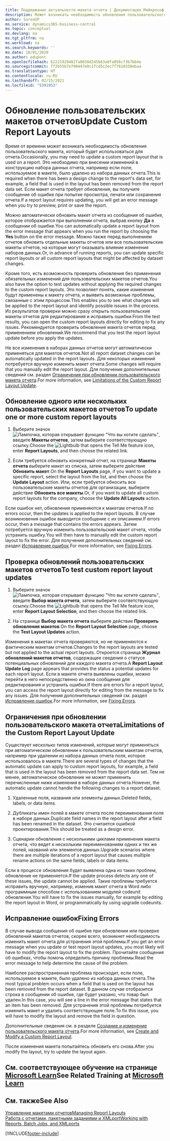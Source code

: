 ```yaml
---
title: Поддержание актуальности макета отчета | Документация Майкрософт
description: Может возникать необходимость обновления пользовательского макета, который будет использоваться для отчета. Это необходимо при внесении изменений в конструкцию набора данных отчета, например если поле, используемое в макете, было удалено из набора данных отчета.
author: SorenGP
ms.service: dynamics365-business-central
ms.topic: conceptual
ms.devlang: na
ms.tgt_pltfrm: na
ms.workload: na
ms.search.keywords: ''
ms.date: 10/01/2020
ms.author: edupont
ms.openlocfilehash: b2221929482fa0650d245b63a0fa056cf3b7bb4e
ms.sourcegitcommit: ff2b55b7e790447e0c1fcd5c2ec7f7610338ebaa
ms.translationtype: HT
ms.contentlocale: ru-RU
ms.lasthandoff: 02/15/2021
ms.locfileid: "5391953"
---
```

# <a name="update-custom-report-layouts"></a><span data-ttu-id="92eca-104">Обновление пользовательских макетов отчетов</span><span class="sxs-lookup"><span data-stu-id="92eca-104">Update Custom Report Layouts</span></span>
<span data-ttu-id="92eca-105">Время от времени может возникать необходимость обновления пользовательского макета, который будет использоваться для отчета.</span><span class="sxs-lookup"><span data-stu-id="92eca-105">Occasionally, you may need to update a custom report layout that is used on a report.</span></span> <span data-ttu-id="92eca-106">Это необходимо при внесении изменений в конструкцию набора данных отчета, например если поле, используемое в макете, было удалено из набора данных отчета.</span><span class="sxs-lookup"><span data-stu-id="92eca-106">This is required when there has been a design change to the report's data set, for example, a field that is used in the layout has been removed from the report data set.</span></span> <span data-ttu-id="92eca-107">Если макет отчета требует обновления, вы получите сообщение об ошибке при попытке просмотра, печати или сохранения отчета.</span><span class="sxs-lookup"><span data-stu-id="92eca-107">If a report layout requires updating, you will get an error message when you try to preview, print or save the report.</span></span>  

<span data-ttu-id="92eca-108">Можно автоматически обновить макет отчета из сообщения об ошибке, которое отображается при выполнении отчета, выбрав кнопку **Да** в сообщении об ошибке.</span><span class="sxs-lookup"><span data-stu-id="92eca-108">You can automatically update a report layout from the error message that appears when you run the report by choosing the **Yes** button on the error message.</span></span> <span data-ttu-id="92eca-109">Можно также перед выполнением отчетов обновить отдельные макеты отчетов или все пользовательские макеты отчетов, на которые могут оказывать влияние изменения наборов данных.</span><span class="sxs-lookup"><span data-stu-id="92eca-109">Or, in advance of running reports, you can update specific report layouts or all custom report layouts that might be affected by dataset changes.</span></span>  

<span data-ttu-id="92eca-110">Кроме того, есть возможность проверить обновления без применения обязательных изменений для пользовательских макетов отчетов.</span><span class="sxs-lookup"><span data-stu-id="92eca-110">You also have the option to test updates without applying the required changes to the custom report layouts.</span></span> <span data-ttu-id="92eca-111">Это позволяет понять, какие изменения будут применены к макету отчета, и выявить возможные проблемы, связанные с этим процессом.</span><span class="sxs-lookup"><span data-stu-id="92eca-111">This enables you to see what changes will be applied to the report layout and identify possible issues in the process.</span></span> <span data-ttu-id="92eca-112">Из результатов проверки можно сразу открыть пользовательские макеты отчетов для редактирования и исправить ошибки.</span><span class="sxs-lookup"><span data-stu-id="92eca-112">From the test results, you can open the custom report layouts directly for editing to fix any issues.</span></span> <span data-ttu-id="92eca-113">Рекомендуется проверить обновление макета отчетов перед применением обновлений.</span><span class="sxs-lookup"><span data-stu-id="92eca-113">We recommend that you test the report layout update before you apply the updates.</span></span>  

<span data-ttu-id="92eca-114">Не все изменения в наборах данных отчетов могут автоматически применяться для макетов отчетов.</span><span class="sxs-lookup"><span data-stu-id="92eca-114">Not all report dataset changes can be automatically updated in the report layouts.</span></span> <span data-ttu-id="92eca-115">Для некоторых изменений потребуется вручную изменить макет отчета.</span><span class="sxs-lookup"><span data-stu-id="92eca-115">Some changes will require that you manually edit the report layout.</span></span> <span data-ttu-id="92eca-116">Для получения дополнительных сведений см. раздел [Ограничения при обновлении пользовательского макета отчета](ui-update-report-layouts.md#UpdateLimitations).</span><span class="sxs-lookup"><span data-stu-id="92eca-116">For more information, see [Limitations of the Custom Report Layout Update](ui-update-report-layouts.md#UpdateLimitations).</span></span>  

## <a name="to-update-one-or-more-custom-report-layouts"></a><span data-ttu-id="92eca-117">Обновление одного или нескольких пользовательских макетов отчетов</span><span class="sxs-lookup"><span data-stu-id="92eca-117">To update one or more custom report layouts</span></span>  

1.  <span data-ttu-id="92eca-118">Выберите значок ![Лампочка, которая открывает функцию "Что вы хотите сделать"](media/ui-search/search_small.png "Что вы хотите сделать"), введите **Макеты отчетов**, затем выберите соответствующую ссылку.</span><span class="sxs-lookup"><span data-stu-id="92eca-118">Choose the ![Lightbulb that opens the Tell Me feature](media/ui-search/search_small.png "Tell me what you want to do") icon, enter **Report Layouts**, and then choose the related link.</span></span>  

2.  <span data-ttu-id="92eca-119">Если требуется обновить конкретный отчет, на странице **Макеты отчета** выберите макет из списка, затем выберите действие **Обновить макет**.</span><span class="sxs-lookup"><span data-stu-id="92eca-119">On the **Report Layouts** page, if you want to update a specific report, select the layout from the list, and then choose the **Update Layout** action.</span></span> <span data-ttu-id="92eca-120">Или, если требуется обносить все пользовательские макеты отчетов для организации, выберите действие **Обновить все макеты**.</span><span class="sxs-lookup"><span data-stu-id="92eca-120">Or, if you want to update all custom report layouts for the company, choose the **Update All Layouts** action.</span></span>  

<span data-ttu-id="92eca-121">Если ошибок нет, обновления применяются к макетам отчетов.</span><span class="sxs-lookup"><span data-stu-id="92eca-121">If no errors occur, then the updates is applied to the report layouts.</span></span> <span data-ttu-id="92eca-122">В случае возникновения ошибок выводится сообщение с их описанием.</span><span class="sxs-lookup"><span data-stu-id="92eca-122">If errors occur, then a message that contains the errors appears.</span></span> <span data-ttu-id="92eca-123">Затем потребуется вручную изменить пользовательский макет отчета, чтобы устранить ошибку.</span><span class="sxs-lookup"><span data-stu-id="92eca-123">You will then have to manually edit the custom report layout to fix the error.</span></span> <span data-ttu-id="92eca-124">Для получения дополнительных сведений см. раздел [Исправление ошибок](ui-update-report-layouts.md#FixErrors).</span><span class="sxs-lookup"><span data-stu-id="92eca-124">For more information, see [Fixing Errors](ui-update-report-layouts.md#FixErrors).</span></span>  

## <a name="to-test-custom-report-layout-updates"></a><span data-ttu-id="92eca-125">Проверка обновлений пользовательских макетов отчетов</span><span class="sxs-lookup"><span data-stu-id="92eca-125">To test custom report layout updates</span></span>  

1.  <span data-ttu-id="92eca-126">Выберите значок ![Лампочка, которая открывает функцию "Что вы хотите сделать"](media/ui-search/search_small.png "Что вы хотите сделать"), введите **Выбор макета отчета**, затем выберите соответствующую ссылку.</span><span class="sxs-lookup"><span data-stu-id="92eca-126">Choose the ![Lightbulb that opens the Tell Me feature](media/ui-search/search_small.png "Tell me what you want to do") icon, enter **Report Layout Selection**, and then choose the related link.</span></span>  

2.  <span data-ttu-id="92eca-127">На странице **Выбор макета отчета** выберите действие **Проверить обновления макетов**.</span><span class="sxs-lookup"><span data-stu-id="92eca-127">On the **Report Layout Selection** page, choose the **Test Layout Updates** action.</span></span>  

 <span data-ttu-id="92eca-128">Изменения в макетах отчета проверяются, но не применяются к фактическим макетам отчетов.</span><span class="sxs-lookup"><span data-stu-id="92eca-128">Changes to the report layouts are tested but not applied to the actual report layouts.</span></span> <span data-ttu-id="92eca-129">Откроется страница **Журнал обновлений макетов отчетов**, содержащее сведения о статусе потенциальных обновлений для каждого макета отчета.</span><span class="sxs-lookup"><span data-stu-id="92eca-129">A **Report Layout Update Log** page appears that provides the status a potential updates for each report layout.</span></span> <span data-ttu-id="92eca-130">Если в макете отчета выявлены ошибки, можно перейти в него непосредственно из окна сообщения для редактирования и устранить ошибки.</span><span class="sxs-lookup"><span data-stu-id="92eca-130">If there are errors for a report layout, you can access the report layout directly for editing from the message to fix any issues.</span></span> <span data-ttu-id="92eca-131">Для получения дополнительных сведений см. раздел [Исправление ошибок](ui-update-report-layouts.md#FixErrors).</span><span class="sxs-lookup"><span data-stu-id="92eca-131">For more information, see [Fixing Errors](ui-update-report-layouts.md#FixErrors).</span></span>  

##  <a name="limitations-of-the-custom-report-layout-update"></a><a name="UpdateLimitations"></a> <span data-ttu-id="92eca-132">Ограничения при обновлении пользовательского макета отчета</span><span class="sxs-lookup"><span data-stu-id="92eca-132">Limitations of the Custom Report Layout Update</span></span>  
 <span data-ttu-id="92eca-133">Существует несколько типов изменений, которые могут применяться при автоматическом обновлении к пользовательским макетам отчетов, например при удалении из набора данных отчета поля, которое использовалось в макете.</span><span class="sxs-lookup"><span data-stu-id="92eca-133">There are several types of changes that the automatic update can apply to custom report layouts, for example, a field that is used in the layout has been removed from the report data set.</span></span> <span data-ttu-id="92eca-134">Тем не менее, автоматическое обновление не может применить перечисленные ниже изменения в наборе данных отчета.</span><span class="sxs-lookup"><span data-stu-id="92eca-134">However, the automatic update cannot handle the following changes to a report dataset.</span></span>  

1.  <span data-ttu-id="92eca-135">Удаленные поля, названия или элементы данных.</span><span class="sxs-lookup"><span data-stu-id="92eca-135">Deleted fields, labels, or data items.</span></span>  

2.  <span data-ttu-id="92eca-136">Дубликаты имен полей в макете отчета после переименования поля в наборе данных.</span><span class="sxs-lookup"><span data-stu-id="92eca-136">Duplicate field names in the report layout after a field has been renamed in the dataset.</span></span> <span data-ttu-id="92eca-137">Это считается ошибкой проектирования.</span><span class="sxs-lookup"><span data-stu-id="92eca-137">This should be treated as a design error.</span></span>  

3.  <span data-ttu-id="92eca-138">Сценарии обновления с несколькими циклами применения макета отчета, что ведет к нескольким переименованиям одних и тех же полей, названий или элементов данных.</span><span class="sxs-lookup"><span data-stu-id="92eca-138">Upgrade scenarios where there are multiple iterations of a report layout that causes multiple rename actions on the same fields, labels or data items.</span></span>  

 <span data-ttu-id="92eca-139">Если в процессе обновления будет выявлена одна из таких проблем, обновление не применяется.</span><span class="sxs-lookup"><span data-stu-id="92eca-139">If the update process detects any one of these issues, the update cannot be applied.</span></span> <span data-ttu-id="92eca-140">Такие проблемы требуется исправить вручную, например, изменив макет отчета в Word либо программным способом с использованием модулей codeunit обновления.</span><span class="sxs-lookup"><span data-stu-id="92eca-140">You will have to fix the issues manually, for example by editing the report layout in Word, or programmatically by using upgrade codeunits.</span></span>  

##  <a name="fixing-errors"></a><a name="FixErrors"></a> <span data-ttu-id="92eca-141">Исправление ошибок</span><span class="sxs-lookup"><span data-stu-id="92eca-141">Fixing Errors</span></span>  
 <span data-ttu-id="92eca-142">В случае вывода сообщения об ошибке при обновлении или проверке обновлений макетов отчетов, скорее всего, возникнет необходимость изменить макет отчета для устранения этой проблемы.</span><span class="sxs-lookup"><span data-stu-id="92eca-142">If you get an error message when you update or test report layout updates, you most likely will have to modify the report layout to fix the problem.</span></span> <span data-ttu-id="92eca-143">Прочитайте сообщения об ошибках, чтобы помочь определить причину проблемы.</span><span class="sxs-lookup"><span data-stu-id="92eca-143">Read the error message to help determine the cause of the problem.</span></span>  

 <span data-ttu-id="92eca-144">Наиболее распространенная проблема происходит, если поле, используемое в макете, было удалено из набора данных отчета.</span><span class="sxs-lookup"><span data-stu-id="92eca-144">The most typical problem occurs when a field that is used on the layout has been removed from the report dataset.</span></span> <span data-ttu-id="92eca-145">В данном случае отобразится строка в сообщении об ошибке, где будет указано, что товар был удален.</span><span class="sxs-lookup"><span data-stu-id="92eca-145">In this case, you will see a line in the error message that states that an item has been removed.</span></span> <span data-ttu-id="92eca-146">Для устранения этой проблемы потребуется изменить макет и удалить соответствующее поле.</span><span class="sxs-lookup"><span data-stu-id="92eca-146">To fix this issue, you will have to modify the layout and remove the field in question.</span></span>  

 <span data-ttu-id="92eca-147">Дополнительные сведения см. в разделе [Создание и изменение пользовательского макета отчета](ui-how-create-custom-report-layout.md#ModifyCustomLayout).</span><span class="sxs-lookup"><span data-stu-id="92eca-147">For more information, see [Create and Modify a Custom Report Layout](ui-how-create-custom-report-layout.md#ModifyCustomLayout).</span></span>  

<span data-ttu-id="92eca-148">После изменения макета попытайтесь обновить его снова.</span><span class="sxs-lookup"><span data-stu-id="92eca-148">After you modify the layout, try to update the layout again.</span></span>  

## <a name="see-related-training-at-microsoft-learn"></a><span data-ttu-id="92eca-149">См. соответствующее обучение на странице [Microsoft Learn](/learn/modules/change-documents-dynamics-365-business-central/index)</span><span class="sxs-lookup"><span data-stu-id="92eca-149">See Related Training at [Microsoft Learn](/learn/modules/change-documents-dynamics-365-business-central/index)</span></span>

## <a name="see-also"></a><span data-ttu-id="92eca-150">См. также</span><span class="sxs-lookup"><span data-stu-id="92eca-150">See Also</span></span>  
 [<span data-ttu-id="92eca-151">Управление макетами отчетов</span><span class="sxs-lookup"><span data-stu-id="92eca-151">Managing Report Layouts</span></span>](ui-manage-report-layouts.md)  
 [<span data-ttu-id="92eca-152">Работа с отчетами, пакетными заданиями и XMLport</span><span class="sxs-lookup"><span data-stu-id="92eca-152">Working with Reports, Batch Jobs, and XMLports</span></span>](ui-work-report.md)  


[!INCLUDE[footer-include](includes/footer-banner.md)]